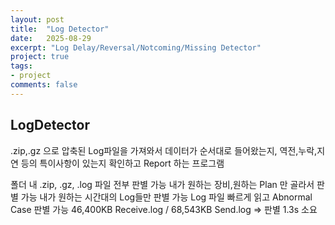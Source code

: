 ```yaml
---
layout: post
title:  "Log Detector"
date:   2025-08-29
excerpt: "Log Delay/Reversal/Notcoming/Missing Detector"
project: true
tags:
- project
comments: false
---
```


## LogDetector

.zip,.gz 으로 압축된 Log파일을 가져와서 데이터가 순서대로 들어왔는지, 역전,누락,지연 등의 특이사항이 있는지 확인하고 Report 하는 프로그램

폴더 내 .zip, .gz, .log 파일 전부 판별 가능
내가 원하는 장비,원하는 Plan 만 골라서 판별 가능
내가 원하는 시간대의 Log들만 판별 가능
Log 파일 빠르게 읽고 Abnormal Case 판별 가능
46,400KB Receive.log / 68,543KB Send.log => 판별 1.3s 소요